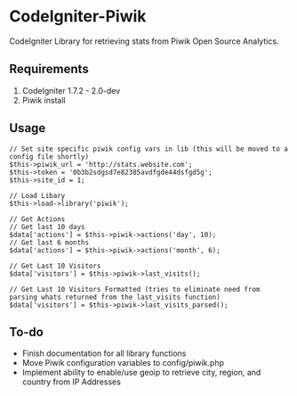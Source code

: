 CodeIgniter-Piwik
============

CodeIgniter Library for retrieving stats from Piwik Open Source Analytics.


Requirements
------------

1. CodeIgniter 1.7.2 - 2.0-dev
2. Piwik install 


Usage
-----
	
	// Set site specific piwik config vars in lib (this will be moved to a config file shortly)
	$this->piwik_url = 'http://stats.website.com';
    $this->token = '0b3b2sdgsd7e82385avdfgde44dsfgd5g';
    $this->site_id = 1;
	
	// Load Libary
	$this->load->library('piwik');

    // Get Actions
	// Get last 10 days
    $data['actions'] = $this->piwik->actions('day', 10);
	// Get last 6 months
	$data['actions'] = $this->piwik->actions('month', 6);

    // Get Last 10 Visitors
	$data['visitors'] = $this->piwik->last_visits();

    // Get Last 10 Visitors Formatted (tries to eliminate need from parsing whats returned from the last_visits function)
	$data['visitors'] = $this->piwik->last_visits_parsed();


To-do
-----

- Finish documentation for all library functions
- Move Piwik configuration variables to config/piwik.php
- Implement ability to enable/use geoip to retrieve city, region, and country from IP Addresses 